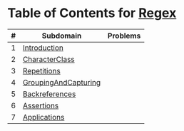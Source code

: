 # Table of Contents for [Regex](https://www.hackerrank.com/domains/regex)

| #  | Subdomain                                    | Problems |
| -- | -------------------------------------------- | -------- |
| 1  | [Introduction](Introduction)                 |          |
| 2  | [CharacterClass](CharacterClass)             |          |
| 3  | [Repetitions](Repetitions)                   |          |
| 4  | [GroupingAndCapturing](GroupingAndCapturing) |          |
| 5  | [Backreferences](Backreferences)             |          |
| 6  | [Assertions](Assertions)                     |          |
| 7  | [Applications](Applications)                 |          |
